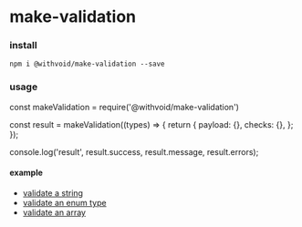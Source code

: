 # make-validation

### install

```
npm i @withvoid/make-validation --save
```

### usage

const makeValidation = require('@withvoid/make-validation')

const result = makeValidation((types) => {
  return {
    payload: {},
    checks: {},
  };
});

console.log('result', result.success, result.message, result.errors);

#### example

- [validate a string](example/string.js)
- [validate an enum type](example/enum.js)
- [validate an array](example/array.js)


